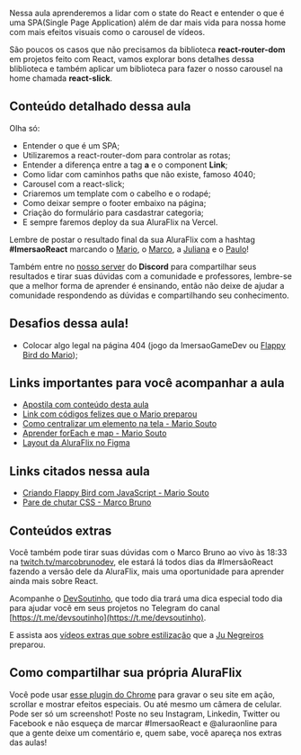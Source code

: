 Nessa aula aprenderemos a lidar com o state do React e entender o que é uma SPA(Single Page Application) além de dar mais vida para nossa home com mais efeitos visuais como o carousel de vídeos.

São poucos os casos que não precisamos da biblioteca **react-router-dom** em projetos feito com React, vamos explorar bons detalhes dessa bliblioteca e também aplicar um biblioteca para fazer o nosso carousel na home chamada **react-slick**.

## Conteúdo detalhado dessa aula

Olha só:

*   Entender o que é um SPA;
*   Utilizaremos a react-router-dom para controlar as rotas;
*   Entender a diferença entre a tag **a** e o component **Link**;
*   Como lidar com caminhos paths que não existe, famoso 4040;
*   Carousel com a react-slick;
*   Criaremos um template com o cabelho e o rodapé;
*   Como deixar sempre o footer embaixo na página;
*   Criação do formulário para casdastrar categoria;
*   E sempre faremos deploy da sua AluraFlix na Vercel.

Lembre de postar o resultado final da sua AluraFlix com a hashtag **#ImersaoReact** marcando o [Mario](https://twitter.com/omariosouto), o [Marco](https://twitter.com/marcobrunodev), a [Juliana](https://twitter.com/juunegreiros) e o [Paulo](https://twitter.com/paulo_caelum)!

Também entre no [nosso server](https://discord.gg/rG2zBzQ) do **Discord** para compartilhar seus resultados e tirar suas dúvidas com a comunidade e professores, lembre-se que a melhor forma de aprender é ensinando, então não deixe de ajudar a comunidade respondendo as dúvidas e compartilhando seu conhecimento.

## Desafios dessa aula!

*   Colocar algo legal na página 404 (jogo da ImersaoGameDev ou [Flappy Bird do Mario](https://www.youtube.com/watch?v=jOAU81jdi-c&list=PLTcmLKdIkOWmeNferJ292VYKBXydGeDej));

## Links importantes para você acompanhar a aula

*   [Apostila com conteúdo desta aula](https://drive.google.com/file/d/1Y6W-rGJgKYek2kRjIqg9Pn-gWPv4KcGO/view?usp=sharing)
*   [Link com códigos felizes que o Mario preparou](https://gist.github.com/omariosouto/5a3cb806f5be71cfc52909bca0eaa634)
*   [Como centralizar um elemento na tela - Mario Souto](https://www.youtube.com/watch?v=Cu-HP-gvggg)
*   [Aprender forEach e map - Mario Souto](https://www.youtube.com/watch?v=JbzcLKiTThk)
*   [Layout da AluraFlix no Figma](https://www.figma.com/file/rh7zm3wAz3SomVwby1iQYV/AluraFlix?node-id=181%3A10)

## Links citados nessa aula

*   [Criando Flappy Bird com JavaScript - Mario Souto](https://www.youtube.com/watch?v=jOAU81jdi-c&list=PLTcmLKdIkOWmeNferJ292VYKBXydGeDej)
*   [Pare de chutar CSS - Marco Bruno](https://www.youtube.com/watch?v=5PS6ku8NzIE&list=PLirko8T4cEmx5eBb1-9j6T6Gl4aBtZ_5x)

## Conteúdos extras

Você também pode tirar suas dúvidas com o Marco Bruno ao vivo às 18:33 na [twitch.tv/marcobrunodev](https://twitch.tv/marcobrunodev), ele estará lá todos dias da #ImersãoReact fazendo a versão dele da AluraFlix, mais uma oportunidade para aprender ainda mais sobre React.

Acompanhe o [DevSoutinho](https://youtube.com/c/DevSoutinho), que todo dia trará uma dica especial todo dia para ajudar você em seus projetos no Telegram do canal [https://t.me/devsoutinho](https://t.me/devsoutinho).

E assista aos [vídeos extras que sobre estilização](https://www.youtube.com/watch?v=nDxp3YEpR1E&list=PLbcp5RKTX5wNF34qxISyWY6kignmhBQRT) que a [Ju Negreiros](https://twitter.com/juunegreiros) preparou.

## Como compartilhar sua própria AluraFlix

Você pode usar [esse plugin do Chrome](https://chrome.google.com/webstore/detail/screencastify-screen-vide/mmeijimgabbpbgpdklnllpncmdofkcpn) para gravar o seu site em ação, scrollar e mostrar efeitos especiais. Ou até mesmo um câmera de celular. Pode ser só um screenshot! Poste no seu Instagram, Linkedin, Twitter ou Facebook e não esqueça de marcar #ImersaoReact e @aluraonline para que a gente deixe um comentário e, quem sabe, você apareça nos extras das aulas!
